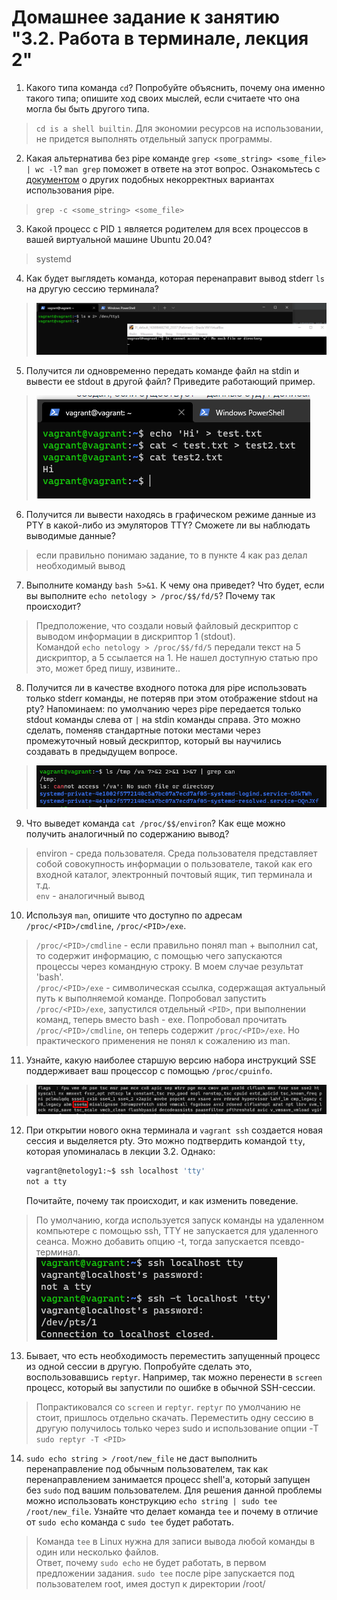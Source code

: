 # Домашнее задание к занятию "3.2. Работа в терминале, лекция 2"

1. Какого типа команда `cd`? Попробуйте объяснить, почему она именно такого типа; опишите ход своих мыслей, если считаете что она могла бы быть другого типа.
> `cd is a shell builtin`. Для экономии ресурсов на использовании, не придется выполнять отдельный запуск программы.
2. Какая альтернатива без pipe команде `grep <some_string> <some_file> | wc -l`? `man grep` поможет в ответе на этот вопрос. Ознакомьтесь с [документом](http://www.smallo.ruhr.de/award.html) о других подобных некорректных вариантах использования pipe.
> `grep -c <some_string> <some_file>`
3. Какой процесс с PID `1` является родителем для всех процессов в вашей виртуальной машине Ubuntu 20.04?
> systemd
4. Как будет выглядеть команда, которая перенаправит вывод stderr `ls` на другую сессию терминала?
> ![](../../picture/homework_3.2/3.2.4.png)
5. Получится ли одновременно передать команде файл на stdin и вывести ее stdout в другой файл? Приведите работающий пример.
> ![](../../picture/homework_3.2/3.2.5.png)
6. Получится ли вывести находясь в графическом режиме данные из PTY в какой-либо из эмуляторов TTY? Сможете ли вы наблюдать выводимые данные?
> если правильно понимаю задание, то в пункте 4 как раз делал необходимый вывод
7. Выполните команду `bash 5>&1`. К чему она приведет? Что будет, если вы выполните `echo netology > /proc/$$/fd/5`? Почему так происходит?
> Предположение, что создали новый файловый дескриптор с выводом информации в дискриптор 1 (stdout).   
> Командой `echo netology > /proc/$$/fd/5` передали текст на 5 дискриптор, а 5 ссылается на 1. 
> Не нашел доступную статью про это, может бред пишу, извините..
8. Получится ли в качестве входного потока для pipe использовать только stderr команды, не потеряв при этом отображение stdout на pty? Напоминаем: по умолчанию через pipe передается только stdout команды слева от `|` на stdin команды справа.
Это можно сделать, поменяв стандартные потоки местами через промежуточный новый дескриптор, который вы научились создавать в предыдущем вопросе.
> ![](../../picture/homework_3.2/3.2.8.png)
9. Что выведет команда `cat /proc/$$/environ`? Как еще можно получить аналогичный по содержанию вывод?
> environ - среда пользователя. Среда пользователя представляет собой совокупность информации о пользователе, такой как его входной каталог, электронный почтовый ящик, тип терминала и т.д.  
> `env` - аналогичный вывод
10. Используя `man`, опишите что доступно по адресам `/proc/<PID>/cmdline`, `/proc/<PID>/exe`.
> `/proc/<PID>/cmdline` - если правильно понял man + выполнил cat, то содержит информацию, с помощью чего запускаются
> процессы через командную строку. В моем случае результат 'bash'.  
> `/proc/<PID>/exe` - символическая ссылка, содержащая актуальный путь к выполняемой команде. 
> Попробовал запустить `/proc/<PID>/exe`, запустился отдельный `<PID>`, при выполнении команд, теперь вместо bash - exe. 
> Попробовал прочитать `/proc/<PID>/cmdline`, он теперь содержит `/proc/<PID>/exe`. 
> Но практического применения не понял к сожалению из man.
11. Узнайте, какую наиболее старшую версию набора инструкций SSE поддерживает ваш процессор с помощью `/proc/cpuinfo`.
> ![](../../picture/homework_3.2/3.2.11.png)
12. При открытии нового окна терминала и `vagrant ssh` создается новая сессия и выделяется pty. Это можно подтвердить командой `tty`, которая упоминалась в лекции 3.2. Однако:

     ```bash
     vagrant@netology1:~$ ssh localhost 'tty'
     not a tty
     ```

     Почитайте, почему так происходит, и как изменить поведение.
> По умолчанию, когда используется запуск команды на удаленном компьютере с помощью ssh, TTY не запускается для удаленного сеанса.
> Можно добавить опцию -t, тогда запускается псевдо-терминал.   
> ![](../../picture/homework_3.2/3.2.12.png)
13. Бывает, что есть необходимость переместить запущенный процесс из одной сессии в другую. Попробуйте сделать это, воспользовавшись `reptyr`. Например, так можно перенести в `screen` процесс, который вы запустили по ошибке в обычной SSH-сессии.
> Попрактиковался со `screen` и `reptyr`. `reptyr` по умолчанию не стоит, пришлось отдельно скачать. Переместить одну
> сессию в другую получилось только через sudo и использование опции -T `sudo reptyr -T <PID>`
14. `sudo echo string > /root/new_file` не даст выполнить перенаправление под обычным пользователем, так как перенаправлением занимается процесс shell'а, который запущен без `sudo` под вашим пользователем. Для решения данной проблемы можно использовать конструкцию `echo string | sudo tee /root/new_file`. Узнайте что делает команда `tee` и почему в отличие от `sudo echo` команда с `sudo tee` будет работать.
> Команда `tee` в Linux нужна для записи вывода любой команды в один или несколько файлов.  
> Ответ, почему `sudo echo` не будет работать, в первом предложении задания. `sudo tee` после pipe запускается под пользователем
> root, имея доступ к директории /root/